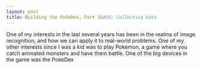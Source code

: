 ```yaml
---
layout: post
title: Building the PokeDex, Part 1&#58; Collecting Data
---
```


One of my interests in the last several years has been in the realms of image recognition, and how we can apply it to real-world problems. One of my other interests since I was a kid was to play Pokemon, a game where you catch animated monsters and have them battle. One of the big devices in the game was the PokeDex
